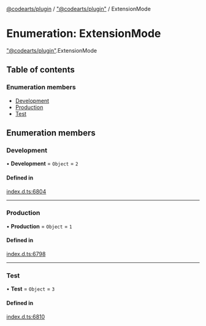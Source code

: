 [@codearts/plugin](../README.md) / ["@codearts/plugin"](../modules/_codearts_plugin_.md) / ExtensionMode

# Enumeration: ExtensionMode

["@codearts/plugin"](../modules/_codearts_plugin_.md).ExtensionMode

## Table of contents

### Enumeration members

- [Development](codearts_plugin_.ExtensionMode.md#development)
- [Production](codearts_plugin_.ExtensionMode.md#production)
- [Test](codearts_plugin_.ExtensionMode.md#test)

## Enumeration members

### Development

• **Development** = `Object` = `2`

#### Defined in

[index.d.ts:6804](https://github.com/huaweicloud/cloudide-plugin-api/blob/3b0eee8/index.d.ts#L6804)

___

### Production

• **Production** = `Object` = `1`

#### Defined in

[index.d.ts:6798](https://github.com/huaweicloud/cloudide-plugin-api/blob/3b0eee8/index.d.ts#L6798)

___

### Test

• **Test** = `Object` = `3`

#### Defined in

[index.d.ts:6810](https://github.com/huaweicloud/cloudide-plugin-api/blob/3b0eee8/index.d.ts#L6810)

